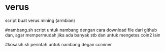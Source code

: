 # verus
script buat verus mining (armbian)

#nambang.sh
script untuk nambang dengan cara download file dari github dan, agar mempermudah jika ada banyak stb dan untuk mengetes coin2 lain

#kosasih.sh
perintah untuk nambang degan ccminer
